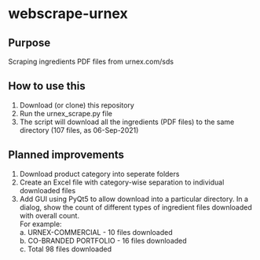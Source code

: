 # webscrape-urnex
## Purpose
Scraping ingredients PDF files from urnex.com/sds

## How to use this
1. Download (or clone) this repository
2. Run the urnex_scrape.py file
3. The script will download all the ingredients (PDF files) to the same directory (107 files, as 06-Sep-2021)

## Planned improvements
1. Download product category into seperate folders
2. Create an Excel file with category-wise separation to individual downloaded files
3. Add GUI using PyQt5 to allow download into a particular directory. In a dialog, show the count of different types of ingredient files downloaded with overall count.  
     For example:      
     a. URNEX-COMMERCIAL - 10 files downloaded  
     b. CO-BRANDED PORTFOLIO - 16 files downloaded  
     c. Total 98 files downloaded
